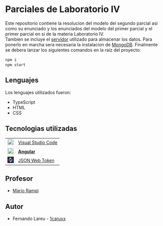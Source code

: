# Parciales de Laboratorio IV

Este repositorio contiene la resolucion del modelo del segundo parcial asi como su enunciado y los enunciados del modelo del primer parcial y el primer parcial en si de la materia Laboratorio IV.<br />
Tambien se incluye el [servidor](https://github.com/1caruxx/parciales-laboratorio-IV/tree/master/servidor) utilizado para almacenar los datos. Para ponerlo en marcha sera necesaria la instalacion de [MongoDB](https://www.mongodb.com/). Finalmente se debera lanzar los siguientes comandos en la raiz del proyecto:

```
npm i
npm start
```

## Lenguajes

Los lenguajes utilizados fueron:

* TypeScript
* HTML
* CSS

## Tecnologias utilizadas

<table>
    <tbody>
        <tr>
            <td><img src="https://raw.githubusercontent.com/1caruxx/Final_laboratorio_y_programacion_III/master/Z._img/vs.ico" width="20px" height="20px"/></td>
            <td><a href="https://code.visualstudio.com/">Visual Studio Code</a></td>
        </tr>
        <tr>
            <td><img src="https://raw.githubusercontent.com/1caruxx/Desarollo_web/master/icon.png" width="20px" height="20px"/></td>
            <td><a href="https://angular.io/"><b>Angular</b></a></td>
        </tr>
        <tr>
            <td><img src="https://raw.githubusercontent.com/1caruxx/Final_laboratorio_y_programacion_III/master/Z._img/jwt.png" width="20px" height="20px"/></td>
            <td><a href="https://jwt.io/">JSON Web Token</a></td>
        </tr>
    </tbody>
</table>

## Profesor

* [Mario Rampi](https://github.com/MarioAr)

## Autor

* Fernando Lareu - [1caruxx](https://github.com/1caruxx)